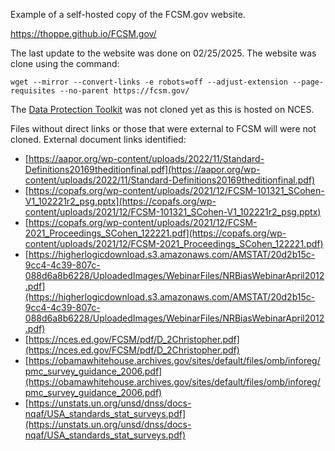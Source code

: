 Example of a self-hosted copy of the FCSM.gov website. 

https://thoppe.github.io/FCSM.gov/

The last update to the website was done on 02/25/2025. The website was clone using the command:

    wget --mirror --convert-links -e robots=off --adjust-extension --page-requisites --no-parent https://fcsm.gov/

The [Data Protection Toolkit](https://nces.ed.gov/fcsm/dpt) was not cloned yet as this is hosted on NCES.

Files without direct links or those that were external to FCSM will were not cloned. External document links identified:

+ [https://aapor.org/wp-content/uploads/2022/11/Standard-Definitions20169theditionfinal.pdf](https://aapor.org/wp-content/uploads/2022/11/Standard-Definitions20169theditionfinal.pdf)
+ [https://copafs.org/wp-content/uploads/2021/12/FCSM-101321_SCohen-V1_102221r2_psg.pptx](https://copafs.org/wp-content/uploads/2021/12/FCSM-101321_SCohen-V1_102221r2_psg.pptx)
+ [https://copafs.org/wp-content/uploads/2021/12/FCSM-2021_Proceedings_SCohen_122221.pdf](https://copafs.org/wp-content/uploads/2021/12/FCSM-2021_Proceedings_SCohen_122221.pdf)
+ [https://higherlogicdownload.s3.amazonaws.com/AMSTAT/20d2b15c-9cc4-4c39-807c-088d6a8b6228/UploadedImages/WebinarFiles/NRBiasWebinarApril2012.pdf](https://higherlogicdownload.s3.amazonaws.com/AMSTAT/20d2b15c-9cc4-4c39-807c-088d6a8b6228/UploadedImages/WebinarFiles/NRBiasWebinarApril2012.pdf)
+ [https://nces.ed.gov/FCSM/pdf/D_2Christopher.pdf](https://nces.ed.gov/FCSM/pdf/D_2Christopher.pdf)
+ [https://obamawhitehouse.archives.gov/sites/default/files/omb/inforeg/pmc_survey_guidance_2006.pdf](https://obamawhitehouse.archives.gov/sites/default/files/omb/inforeg/pmc_survey_guidance_2006.pdf)
+ [https://unstats.un.org/unsd/dnss/docs-nqaf/USA_standards_stat_surveys.pdf](https://unstats.un.org/unsd/dnss/docs-nqaf/USA_standards_stat_surveys.pdf)
